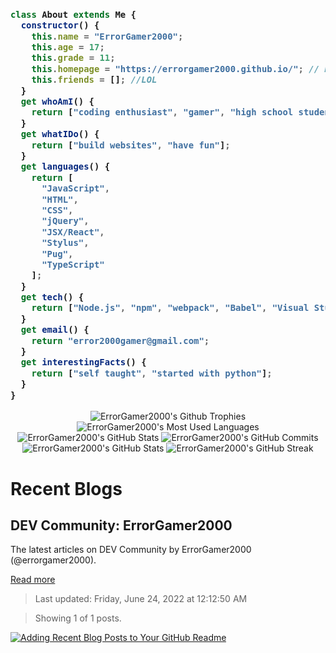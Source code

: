 <h3>

```js
class About extends Me {
  constructor() {
    this.name = "ErrorGamer2000";
    this.age = 17;
    this.grade = 11;
    this.homepage = "https://errorgamer2000.github.io/"; // Better version in development
    this.friends = []; //LOL
  }
  get whoAmI() {
    return ["coding enthusiast", "gamer", "high school student"];
  }
  get whatIDo() {
    return ["build websites", "have fun"];
  }
  get languages() {
    return [
      "JavaScript",
      "HTML",
      "CSS",
      "jQuery",
      "JSX/React",
      "Stylus",
      "Pug",
      "TypeScript"
    ];
  }
  get tech() {
    return ["Node.js", "npm", "webpack", "Babel", "Visual Studio Code"];
  }
  get email() {
    return "error2000gamer@gmail.com";
  }
  get interestingFacts() {
    return ["self taught", "started with python"];
  }
}
```

</h3>

<p align="center">
  <img src="https://github-profile-trophy.vercel.app/?username=errorgamer2000&margin-w=15&margin-h=15" alt="ErrorGamer2000's Github Trophies" />
  <img src="https://raw.githubusercontent.com/ErrorGamer2000/ErrorGamer2000/master/generated/languages.svg" alt="ErrorGamer2000's Most Used Languages" />
  <img src="https://raw.githubusercontent.com/ErrorGamer2000/ErrorGamer2000/master/generated/overview.svg" alt="ErrorGamer2000's GitHub Stats" />
  <img src="https://raw.githubusercontent.com/ErrorGamer2000/ErrorGamer2000/master/generated/commit-snake.svg" alt="ErrorGamer2000's GitHub Commits" />
  <img src="https://github-readme-stats.vercel.app/api?username=errorgamer2000&show_icons=true&locale=en" alt="ErrorGamer2000's GitHub Stats" />
  <img src="http://github-readme-streak-stats.herokuapp.com?user=ErrorGamer2000&ring=2f80ed&fire=2f80ed&currStreakLabel=2f80ed" alt="ErrorGamer2000's GitHub Streak" />
</p>

# Recent Blogs

<!-- blog-post-list:start -->
## DEV Community\: ErrorGamer2000

The latest articles on DEV Community by ErrorGamer2000 \(@errorgamer2000\).

[Read more](https://dev.to/errorgamer2000)
> Last updated: Friday, June 24, 2022 at 12:12:50 AM

> Showing 1 of 1 posts.

[![Adding Recent Blog Posts to Your GitHub Readme](https://raw.githubusercontent.com/ErrorGamer2000/ErrorGamer2000/master/blog-posts/DEV_Community__ErrorGamer2000/Adding_Recent_Blog_Posts_to_Your_GitHub_Readme.svg)](https://dev.to/errorgamer2000/adding-recent-blog-posts-to-your-github-readme-4n11)


<!-- blog-post-list:end -->
